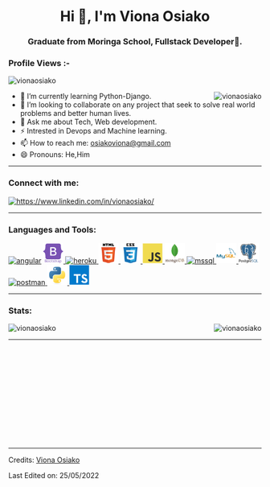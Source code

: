 <!-- ## Hi there 👋 -->

<h1 align="center">Hi 👋, I'm Viona Osiako</h1>
<h3 align="center">Graduate from Moringa School, Fullstack Developer🌟.</h3>

<p align="right"> <h3>Profile Views :-</h3> <img src="https://komarev.com/ghpvc/?username=vionaosiako&label=Profile%20views&color=0e75b6&style=flat"
    alt="vionaosiako" /> 
  </p>
  
  <p><img align="right" src="https://github.com/Adam-pw/Adam-pw/blob/main/animation_500_kxa883sd.gif" alt="vionaosiako" /></p>
<!-- ABOUT YOU -->
<!-- **vionaosiako/vionaosiako** is a ✨ _special_ ✨ repository because its `README.md` (this file) appears on your GitHub profile. -->

<!-- - 🔭 I’m currently working on ... -->
- 🌱 I’m currently learning Python-Django.
- 👯 I’m looking to collaborate on any project that seek to solve real world problems and better human lives.
- 💬 Ask me about Tech, Web development.
- ⚡ Intrested in Devops and Machine learning.
- 📫 How to reach me: <a href="mailto:osiakoviona@gmail.com">osiakoviona@gmail.com</a>
- 😄 Pronouns: He,Him
<!-- - ⚡ Fun fact:  -->




<!-- CONNECTION -->
<hr>      
<h3>Connect with me:</h3>
<p>
  <a href="https://www.linkedin.com/in/vionaosiako/" target="blank"><img align="center" src="https://raw.githubusercontent.com/rahuldkjain/github-profile-readme-generator/master/src/images/icons/Social/linked-in-alt.svg" alt="https://www.linkedin.com/in/vionaosiako/" height="30" width="40" /></a>
</p>

<!-- LANGUAGES AND TOOLS -->
<hr>
<h3>Languages and Tools:</h3>
<p> 
  <a href="https://angular.io" target="_blank"> <img src="https://angular.io/assets/images/logos/angular/angular.svg" alt="angular" width="40" height="40"/></a> 
  <a href="https://getbootstrap.com" target="_blank"> <img src="https://raw.githubusercontent.com/devicons/devicon/master/icons/bootstrap/bootstrap-plain-wordmark.svg" alt="bootstrap" width="40" height="40"/> </a>
  <a href="https://heroku.com" target="_blank"> <img src="https://www.vectorlogo.zone/logos/heroku/heroku-icon.svg" alt="heroku" width="40" height="40"/> </a> 
  <a href="https://www.w3.org/html/" target="_blank"> <img src="https://raw.githubusercontent.com/devicons/devicon/master/icons/html5/html5-original-wordmark.svg" alt="html5" width="40" height="40"/> </a> 
  </a> <a href="https://www.w3schools.com/css/" target="_blank"
    rel="noreferrer"> <img
      src="https://raw.githubusercontent.com/devicons/devicon/master/icons/css3/css3-original-wordmark.svg" alt="css3"
      width="40" height="40" /> </a>
  <a href="https://developer.mozilla.org/en-US/docs/Web/JavaScript" target="_blank"> <img src="https://raw.githubusercontent.com/devicons/devicon/master/icons/javascript/javascript-original.svg" alt="javascript" width="40" height="40"/> </a>
  <a href="https://www.mongodb.com/" target="_blank"> <img src="https://raw.githubusercontent.com/devicons/devicon/master/icons/mongodb/mongodb-original-wordmark.svg" alt="mongodb" width="40" height="40"/> </a>
  <a href="https://www.microsoft.com/en-us/sql-server" target="_blank"> <img src="https://www.svgrepo.com/show/303229/microsoft-sql-server-logo.svg" alt="mssql" width="40" height="40"/> </a> <a href="https://www.mysql.com/" target="_blank"> <img src="https://raw.githubusercontent.com/devicons/devicon/master/icons/mysql/mysql-original-wordmark.svg" alt="mysql" width="40" height="40"/> </a> 
    <a href="https://www.postgresql.org" target="_blank"> <img src="https://raw.githubusercontent.com/devicons/devicon/master/icons/postgresql/postgresql-original-wordmark.svg" alt="postgresql" width="40" height="40"/> </a> 
    <a href="https://postman.com" target="_blank"> <img src="https://www.vectorlogo.zone/logos/getpostman/getpostman-icon.svg" alt="postman" width="40" height="40"/> </a> 
    <a href="https://www.python.org" target="_blank"> <img src="https://raw.githubusercontent.com/devicons/devicon/master/icons/python/python-original.svg" alt="python" width="40" height="40"/> </a>   
  <a href="https://www.typescriptlang.org/" target="_blank"> <img src="https://raw.githubusercontent.com/devicons/devicon/master/icons/typescript/typescript-original.svg" alt="typescript" width="40" height="40"/> </a>
</p>  

<!-- SUPPORT -->
<!-- <hr>
<p>
  <h3 align="center">Support:</h3>
  <p>
    <a href="https://www.buymeacoffee.com/josuerv99">
      <img align="center" src="https://cdn.buymeacoffee.com/buttons/v2/default-yellow.png" height="50" width="210" alt="josuerv99"/>
    </a>
  </p>
</p> -->
   
<!-- GITHUB STATS -->
<hr>
<div style="display: block;">
<p>
  <h3>Stats:</h3>
<p>
    <a align="left">
      <p><img align="left" 
  src="https://github-readme-stats.vercel.app/api/top-langs?username=vionaosiako&show_icons=true&theme=dark&locale=en&hide=jupyter%20notebook,lex,&langs_count=8" alt="vionaosiako" /></p></a>
    <a align="right"><p>&nbsp;<img align="right" src="https://github-readme-stats.vercel.app/api?username=vionaosiako&show_icons=true&theme=dark&locale=en" alt="vionaosiako" /></p></a>  
  </p>
</p>
</div>
<hr>
<br>
<br>
<br>
<br>
<br>
<br>
<br>
<br>
<br>
<br>
<br>

-----
Credits: [Viona Osiako](https://github.com/vionaosiako)

Last Edited on: 25/05/2022
